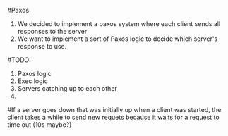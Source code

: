 #Paxos

1. We decided to implement a paxos system where each client sends all responses to the server
2. We want to implement a sort of Paxos logic to decide which server's response to use.

#TODO:

1. Paxos logic
2. Exec logic
3. Servers catching up to each other
4.

#If a server goes down that was initially up when a client was started, the client takes a while to send new requets because it waits for a request to time out (10s maybe?)
